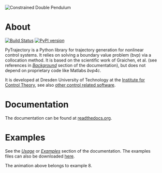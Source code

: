 ![Constrained Double Pendulum](https://raw.github.com/TUD-RST/pytrajectory/master/doc/pic/con_double_pend_swing.gif)

About
=====

[![Build Status](https://travis-ci.org/TUD-RST/pytrajectory.svg?branch=master)](https://travis-ci.org/TUD-RST/pytrajectory)
[![PyPI version](https://badge.fury.io/py/PyTrajectory.svg)](http://badge.fury.io/py/PyTrajectory)

PyTrajectory is a Python library for trajectory generation for nonlinear control systems.
It relies on solving a boundary value problem (bvp) via a collocation method. It is based
on the scientific work of Graichen, et al. (see references in
[*Background*](https://pytrajectory.readthedocs.org/en/master/guide/background.html) section
of the documentation), but does not depend on proprietary code like Matlabs *bvp4c*.

It is developed at Dresden University of Technology at the 
[Institute for Control Theory](http://www.et.tu-dresden.de/rst/), see also
[other control related software](http://www.tu-dresden.de/rst/software).

Documentation
=============

The documentation can be found at [readthedocs.org](https://pytrajectory.readthedocs.org).

Examples
========

See the [*Usage*](http://pytrajectory.readthedocs.io/en/master/guide/start.html#usage) or
[*Examples*](http://pytrajectory.readthedocs.io/en/master/guide/examples/index.html) section
of the documentation. The examples files can also be downloaded
[here](https://github.com/TUD-RST/pytrajectory/tree/master/dist).

The animation above belongs to example 8.
